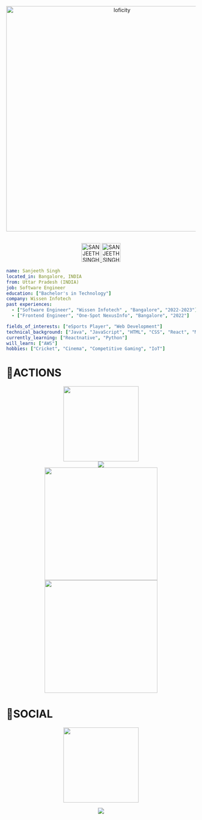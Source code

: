 <p align="center">
<img alt="loficity" width="600px" src="https://github.com/HyunCafe/HyunCafe/raw/main/assests/loficity.gif" />
</p>

<p align="center">
<br/>
<a href="https://twitter.com/sanjeeth_singh?t=Hcqfu70UPTS2vjTdkepS3A&s=09">
  <img alt="SANJEETHSINGH | Twitter" width="50px" src="https://user-images.githubusercontent.com/43545812/144034996-602b144a-16e1-41cc-99e7-c6040b20dcaf.png"/>
</a>
<a href="https://www.linkedin.com/in/sanjeeth-singh-16a5441ba">
  <img alt="SANJEETHSINGH's | LinkedIN" width="50px" src="https://user-images.githubusercontent.com/43545812/144035037-0f415fc7-9f96-4517-a370-ccc6e78a714b.png" />
</a>
<br>
</p>

```yaml
name: Sanjeeth Singh
located_in: Bangalore, INDIA
from: Uttar Pradesh (INDIA)
job: Software Engineer
education: ["Bachelor's in Technology"]
company: Wissen Infotech
past experiences: 
  - ["Software Engineer", "Wissen Infotech" , "Bangalore", "2022-2023"]
  - ["Frontend Engineer", "One-Spot NexusInfo", "Bangalore", "2022"]

fields_of_interests: ["eSports Player", "Web Development"]
technical_background: ["Java", "JavaScript", "HTML", "CSS", "React", "Mysql", "Hibernate", "Springboot"]
currently_learning: ["Reactnative", "Python"]
will_learn: ["AWS"]
hobbies: ["Cricket", "Cinema", "Competitive Gaming", "IoT"]
```

# 🔭ACTIONS

<div align="center">
    <img height="200px" src="https://github-readme-streak-stats.herokuapp.com/?user=SANJEETHSINGH"/>
</div>
<div align="center">
	<img src="https://cdn.jsdelivr.net/gh/SANJEETHSINGH/SANJEETHSINGH/assets/github-contribution-grid-snake.svg" />
</div>

<div align="center">
    <img height="300px" src="https://activity-graph.herokuapp.com/graph?username=SANJEETHSINGH&theme=github"/>
</div>

<div align="center">
    <img height="300px" src="https://metrics.lecoq.io/SANJEETHSINGH?template=classic&config.timezone=Asia%2FMumbai"/>
</div>

# 🌱SOCIAL

<div align="center">
    <img height="200px" src="https://github-readme-stats.vercel.app/api?username=SANJEETHSINGH&show_icons=true&theme=radical"/>
</div>

<p align="center">
  <img src="https://capsule-render.vercel.app/api?type=waving&color=gradient&height=60&section=footer"/>
</p>
